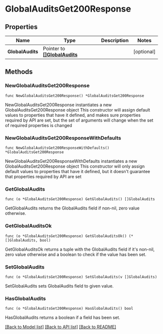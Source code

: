 # GlobalAuditsGet200Response

## Properties

Name | Type | Description | Notes
------------ | ------------- | ------------- | -------------
**GlobalAudits** | Pointer to [**[]GlobalAudits**](GlobalAudits.md) |  | [optional] 

## Methods

### NewGlobalAuditsGet200Response

`func NewGlobalAuditsGet200Response() *GlobalAuditsGet200Response`

NewGlobalAuditsGet200Response instantiates a new GlobalAuditsGet200Response object
This constructor will assign default values to properties that have it defined,
and makes sure properties required by API are set, but the set of arguments
will change when the set of required properties is changed

### NewGlobalAuditsGet200ResponseWithDefaults

`func NewGlobalAuditsGet200ResponseWithDefaults() *GlobalAuditsGet200Response`

NewGlobalAuditsGet200ResponseWithDefaults instantiates a new GlobalAuditsGet200Response object
This constructor will only assign default values to properties that have it defined,
but it doesn't guarantee that properties required by API are set

### GetGlobalAudits

`func (o *GlobalAuditsGet200Response) GetGlobalAudits() []GlobalAudits`

GetGlobalAudits returns the GlobalAudits field if non-nil, zero value otherwise.

### GetGlobalAuditsOk

`func (o *GlobalAuditsGet200Response) GetGlobalAuditsOk() (*[]GlobalAudits, bool)`

GetGlobalAuditsOk returns a tuple with the GlobalAudits field if it's non-nil, zero value otherwise
and a boolean to check if the value has been set.

### SetGlobalAudits

`func (o *GlobalAuditsGet200Response) SetGlobalAudits(v []GlobalAudits)`

SetGlobalAudits sets GlobalAudits field to given value.

### HasGlobalAudits

`func (o *GlobalAuditsGet200Response) HasGlobalAudits() bool`

HasGlobalAudits returns a boolean if a field has been set.


[[Back to Model list]](../README.md#documentation-for-models) [[Back to API list]](../README.md#documentation-for-api-endpoints) [[Back to README]](../README.md)



